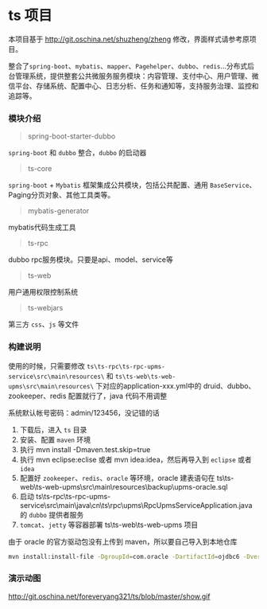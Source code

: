 # ts 项目
本项目基于 http://git.oschina.net/shuzheng/zheng 修改，界面样式请参考原项目。

整合了`spring-boot`、`mybatis`、`mapper`、`Pagehelper`、`dubbo`、`redis`...分布式后台管理系统，提供整套公共微服务服务模块：内容管理、支付中心、用户管理、微信平台、存储系统、配置中心、日志分析、任务和通知等，支持服务治理、监控和追踪等。

### 模块介绍
> spring-boot-starter-dubbo

`spring-boot` 和 `dubbo` 整合，`dubbo` 的启动器
> ts-core  

`spring-boot` + `Mybatis` 框架集成公共模块，包括公共配置、通用 `BaseService`、Paging分页对象、其他工具类等。
> mybatis-generator

mybatis代码生成工具
> ts-rpc

dubbo rpc服务模块。只要是api、model、service等
> ts-web

用户通用权限控制系统
> ts-webjars

第三方 `css`、`js` 等文件

### 构建说明

使用的时候，只需要修改 `ts\ts-rpc\ts-rpc-upms-service\src\main\resources\` 和 `ts\ts-web\ts-web-upms\src\main\resources\` 下对应的application-xxx.yml中的 druid、dubbo、zookeeper、redis 配置就行了，java 代码不用调整

系统默认帐号密码：admin/123456，没记错的话

1. 下载后，进入 `ts` 目录
2. 安装、配置 `maven` 环境
3. 执行 mvn install -Dmaven.test.skip=true
4. 执行 mvn eclipse:eclise 或者 mvn idea:idea，然后再导入到 `eclipse` 或者 `idea`
5. 配置好 `zookeeper`、`redis`、`oracle` 等环境，oracle 建表语句在 ts\ts-web\ts-web-upms\src\main\resources\backup\upms-oracle.sql
6. 启动 ts\ts-rpc\ts-rpc-upms-service\src\main\java\cn\ts\rpc\upms\RpcUpmsServiceApplication.java 的 `dubbo` 提供者服务
7. `tomcat`、`jetty` 等容器部署 ts\ts-web\ts-web-upms 项目

由于 oracle 的官方驱动包没有上传到 maven，所以要自己导入到本地仓库
```bash
mvn install:install-file -DgroupId=com.oracle -DartifactId=ojdbc6 -Dversion=11.1.0.7.0 -Dpackaging=jar -Dfile=D:/ts/ojdbc6-11.1.0.7.0.jar
```

### 演示动图

http://git.oschina.net/foreveryang321/ts/blob/master/show.gif